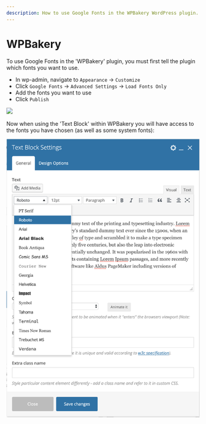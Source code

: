 ```yaml
---
description: How to use Google Fonts in the WPBakery WordPress plugin.
---
```


# WPBakery

To use Google Fonts in the 'WPBakery' plugin, you must first tell the plugin which fonts you want to use.

* In wp-admin, navigate to `Appearance` → `Customize`
* Click `Google Fonts` → `Advanced Settings` → `Load Fonts Only`
* Add the fonts you want to use
* Click `Publish`

![](https://blobscdn.gitbook.com/v0/b/gitbook-28427.appspot.com/o/assets%2F-LkTSjUWN2UHe7kspGpw%2F-LkVGhNqRyl51Q8q6Y4e%2F-LkVHZyEWATRRO7rb3V5%2Fimage.png?alt=media\&token=954ff77d-f22a-4224-bf8c-018c3f19c4cf)

Now when using the 'Text Block' within WPBakery you will have access to the fonts you have chosen (as well as some system fonts):

![](<../.gitbook/assets/image (10).png>)
